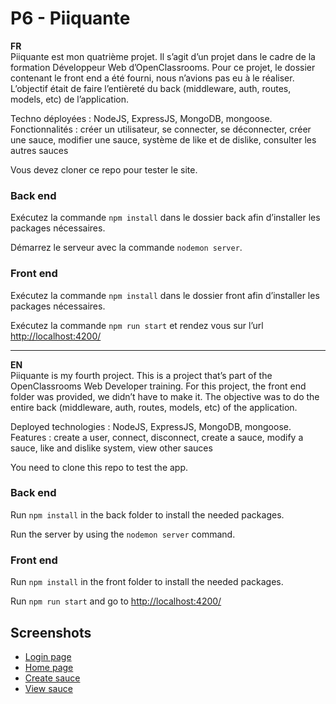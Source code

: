 ﻿<!DOCTYPE html>
<html>

<head>
  <meta charset="utf-8">
  <meta name="viewport" content="width=device-width, initial-scale=1.0">
  <link rel="stylesheet" href="https://stackedit.io/style.css" />
</head>

<body class="stackedit">
  <div class="stackedit__html"><h1 id="p6---piiquante">P6 - Piiquante</h1>
<p><strong>FR</strong><br>
Piiquante est mon quatrième projet. Il s’agit d’un projet dans le cadre de la formation  Développeur Web  d’OpenClassrooms. Pour ce projet, le dossier contenant le front end a été fourni, nous n’avions pas eu à le réaliser. L’objectif était de faire l’entièreté du back (middleware, auth, routes, models, etc) de l’application.</p>
<p>Techno déployées : NodeJS, ExpressJS, MongoDB, mongoose.<br>
Fonctionnalités : créer un utilisateur, se connecter, se déconnecter, créer une sauce, modifier une sauce, système de like et de dislike, consulter les autres sauces</p>
<p>Vous devez cloner ce repo pour tester le site.</p>
<h3 id="back-end">Back end</h3>
<p>Exécutez la commande <code>npm install</code> dans le dossier back afin d’installer les packages nécessaires.</p>
<p>Démarrez le serveur avec la commande <code>nodemon server</code>.</p>
<h3 id="front-end">Front end</h3>
<p>Exécutez la commande <code>npm install</code> dans le dossier front afin d’installer les packages nécessaires.</p>
<p>Exécutez la commande <code>npm run start</code> et rendez vous sur l’url <a href="http://localhost:4200/">http://localhost:4200/</a></p>
<hr>
<p><strong>EN</strong><br>
Piiquante is my fourth project. This is a project that’s part of the OpenClassrooms Web Developer training. For this project, the front end folder was provided, we didn’t have to make it. The objective was to do the entire back (middleware, auth, routes, models, etc) of the application.</p>
<p>Deployed technologies : NodeJS, ExpressJS, MongoDB, mongoose.<br>
Features : create a user, connect, disconnect, create a sauce, modify a sauce, like and dislike system, view other sauces</p>
<p>You need to clone this repo to test the app.</p>
<h3 id="back-end-1">Back end</h3>
<p>Run <code>npm install</code> in the back folder to install the needed packages.</p>
<p>Run the server by using the <code>nodemon server</code> command.</p>
<h3 id="front-end-1">Front end</h3>
<p>Run <code>npm install</code> in the front folder to install the needed packages.</p>
<p>Run <code>npm run start</code> and go to <a href="http://localhost:4200/">http://localhost:4200/</a></p>
<h2 id="screenshots">Screenshots</h2>
<ul>
<li><a href="https://imgur.com/oTFohOI">Login page</a></li>
<li><a href="https://imgur.com/Id3lVlC">Home page</a></li>
<li><a href="https://imgur.com/EJPreIe">Create sauce</a></li>
<li><a href="https://imgur.com/KUKgzjX">View sauce</a></li>
</ul>
</div>
</body>

</html>
